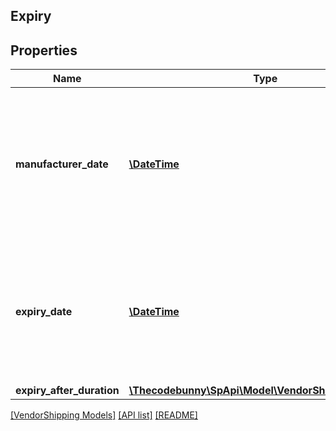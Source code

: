 ## Expiry

## Properties

Name | Type | Description | Notes
------------ | ------------- | ------------- | -------------
**manufacturer_date** | [**\DateTime**](\DateTime.md) | Production, packaging or assembly date determined by the manufacturer. Its meaning is determined based on the trade item context. | [optional]
**expiry_date** | [**\DateTime**](\DateTime.md) | The date that determines the limit of consumption or use of a product. Its meaning is determined based on the trade item context. | [optional]
**expiry_after_duration** | [**\Thecodebunny\SpApi\Model\VendorShipping\Duration**](Duration.md) |  | [optional]

[[VendorShipping Models]](../) [[API list]](../../Api) [[README]](../../../README.md)
